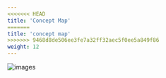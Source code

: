 ```yaml
---
<<<<<<< HEAD
title: 'Concept Map'
=======
title: 'concept map'
>>>>>>> 9468d8de506ee3fe7a32ff32aec5f0ee5a849f86
weight: 12
---
```


</blockquote>

![images](image_1.jpg)